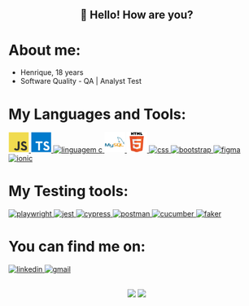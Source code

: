 

<h2 align="center">
👋 Hello! How are you?
</h2>


# About me:
* Henrique, 18 years
* Software Quality - QA | Analyst Test

# My Languages and Tools:
<a href="https://developer.mozilla.org/en-US/docs/Web/JavaScript" rel="nofollow">
<img alt="javascript" height="40" width="40" src="https://raw.githubusercontent.com/devicons/devicon/master/icons/javascript/javascript-original.svg">
</a>
<a href="https://www.typescriptlang.org" rel="nofollow">
<img alt="typescript" height="40" width="40" src="https://raw.githubusercontent.com/devicons/devicon/master/icons/typescript/typescript-plain.svg">
</a>
<a href="https://www.inf.pucrs.br/~pinho/LaproI/IntroC/IntroC.htm" rel="nofollow">
<img alt="linguagem c" height="40" width="40" src="https://i.pinimg.com/originals/13/a8/94/13a89487b6a28c9fd6fee57cf6bc5e2c.png">
</a>
<a href="https://www.mysql.com/" rel="nofollow">
<img alt="mysql" height="40" width="40" src="https://raw.githubusercontent.com/devicons/devicon/master/icons/mysql/mysql-original-wordmark.svg">
</a>
<a href="https://www.w3.org/html/" rel="nofollow">
<img alt="html" height="40" width="40" src="https://raw.githubusercontent.com/devicons/devicon/master/icons/html5/html5-original-wordmark.svg">
</a>
<a href="https://www.cssportal.com/css3-button-generator">
<img alt="css" height="40" width="40" src="https://upload.wikimedia.org/wikipedia/commons/thumb/3/3d/CSS.3.svg/1200px-CSS.3.svg.png">
</a>
<a href="https://getbootstrap.com/">
<img alt="bootstrap" height="40" width="40" src="https://upload.wikimedia.org/wikipedia/commons/thumb/b/b2/Bootstrap_logo.svg/1280px-Bootstrap_logo.svg.png">
</a>
<a href="https://www.figma.com/files/recent?fuid=1019770625343230844">
<img alt="figma" height="40" width="40" src="https://www.vectorlogo.zone/logos/figma/figma-icon.svg">
</a>
<a href="https://ionicframework.com/">
<img alt="ionic" height="40" width="40" src="https://www.svgrepo.com/show/353912/ionic-icon.svg">
</a>


# My Testing tools:
<a href="https://playwright.dev/" rel="nofollow">
<img alt="playwright" height="40" width="40" src="https://camo.githubusercontent.com/aef63a1fd50f4875d4c90f641b1f44cba669e6240bbc1fb45e8a8bc9953e51fe/68747470733a2f2f7365656b6c6f676f2e636f6d2f696d616765732f502f706c61797772696768742d6c6f676f2d323246413842394536332d7365656b6c6f676f2e636f6d2e706e67">
</a>
<a href="https://jestjs.io/pt-BR/" rel="nofollow">
<img alt="jest" height="40" width="40" src="https://camo.githubusercontent.com/2c5ca93c612776d3f9320578365a5924c36ab08aa618062cb67f08336ffb524a/68747470733a2f2f69636f6e6170652e636f6d2f77702d636f6e74656e742f706e675f6c6f676f5f766563746f722f6a6573742d6c6f676f2e706e67">
</a>
<a href="https://www.cypress.io/" rel="nofollow">
<img alt="cypress" height="40" width="40" src="https://i0.wp.com/blog.knoldus.com/wp-content/uploads/2022/04/cypress.png?fit=364%2C364&ssl=1">
</a>
<a href="https://www.postman.com/" rel="nofollow">
<img alt="postman" height="40" width="40" src="https://camo.githubusercontent.com/9f1ca3b98fb55939fd8e45b6299cc9dfee7163ec9f663fd6f43fc5cfda3c118f/68747470733a2f2f7777772e7376677265706f2e636f6d2f646f776e6c6f61642f3335343230322f706f73746d616e2d69636f6e2e737667">
</a>
 <a href="https://cucumber.io/" rel="nofollow">
<img alt="cucumber" height="40" width="40" src="https://img.stackshare.io/service/2544/jasVAxyJ.png">
</a>
 <a href="https://fakerjs.dev/guide/" rel="nofollow">
<img alt="faker" height="40" width="40" src="https://fakerjs.dev/logo.svg">
</a>


# You can find me on:
<a href="https://www.linkedin.com/in/henrique-lopes-velozo-272206234/">
<img alt="linkedin" height="35" width="40" src="https://upload.wikimedia.org/wikipedia/commons/thumb/c/ca/LinkedIn_logo_initials.png/640px-LinkedIn_logo_initials.png"/>
</a>
<a href="mailto:henriquelopesvelozo@gmail.com">
<img alt="gmail" height="35" width="40" src="https://cutewallpaper.org/24/logo-email-png/download-mailang-icons-computer-logo-email-gmail-hq-png-image-freepngimg.png"/>
</a>
</div>
<br>
<br>
<p align="center">
    <img height="180em" style="max-width: 100%" src="https://github-readme-stats.vercel.app/api?username=Hrqlv&theme=moltack"/>
   <img  height="180em" style="max-width: 100%" src="https://github-readme-stats.vercel.app/api/top-langs/?username=Hrqlv&layout=compact&theme=moltack"/>
</p>
